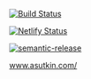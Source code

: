 [![Build Status](https://travis-ci.org/Lincerossa/asutkin.svg?branch=master)](https://travis-ci.org/Lincerossa/asutkin)

[![Netlify Status](https://api.netlify.com/api/v1/badges/5119a040-9ac6-4af9-9271-80158b89c370/deploy-status)](https://app.netlify.com/sites/cranky-einstein-4d7fe8/deploys)

[![semantic-release](https://img.shields.io/badge/%20%20%F0%9F%93%A6%F0%9F%9A%80-semantic--release-e10079.svg)](https://github.com/semantic-release/semantic-release)

www.asutkin.com/